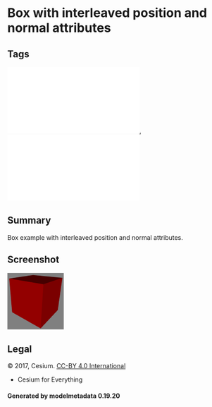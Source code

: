 # Box with interleaved position and normal attributes

## Tags

![core](../../Models-core.md), ![testing](../../Models-testing.md)

## Summary

Box example with interleaved position and normal attributes.

## Screenshot

![screenshot](screenshot/screenshot.png)

## Legal

&copy; 2017, Cesium. [CC-BY 4.0 International](https://creativecommons.org/licenses/by/4.0/legalcode)

 - Cesium for Everything

#### Generated by modelmetadata 0.19.20